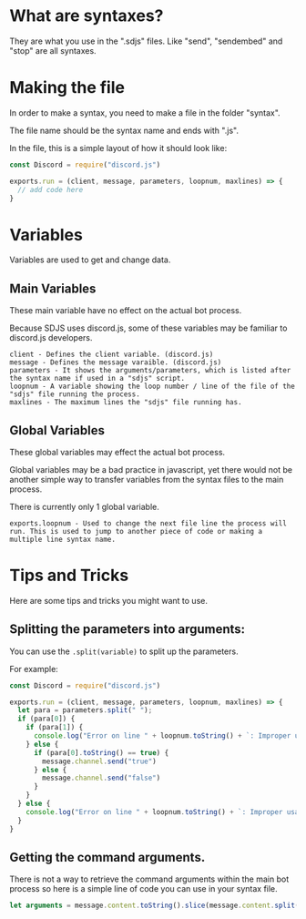 # What are syntaxes?

They are what you use in the ".sdjs" files. Like "send", "sendembed" and "stop" are all syntaxes.

# Making the file
In order to make a syntax, you need to make a file in the folder "syntax".

The file name should be the syntax name and ends with ".js".

In the file, this is a simple layout of how it should look like:
```js
const Discord = require("discord.js")

exports.run = (client, message, parameters, loopnum, maxlines) => {
  // add code here
}
```

# Variables

Variables are used to get and change data.

## Main Variables

These main variable have no effect on the actual bot process.

Because SDJS uses discord.js, some of these variables may be familiar to discord.js developers.

```
client - Defines the client variable. (discord.js)
message - Defines the message varaible. (discord.js)
parameters - It shows the arguments/parameters, which is listed after the syntax name if used in a "sdjs" script.
loopnum - A variable showing the loop number / line of the file of the "sdjs" file running the process.
maxlines - The maximum lines the "sdjs" file running has.
```

## Global Variables

These global variables may effect the actual bot process.

Global variables may be a bad practice in javascript, yet there would not be another simple way to transfer variables from the syntax files to the main process.

There is currently only 1 global variable.

```
exports.loopnum - Used to change the next file line the process will run. This is used to jump to another piece of code or making a multiple line syntax name.
```

# Tips and Tricks

Here are some tips and tricks you might want to use.

## Splitting the parameters into arguments:

You can use the `.split(variable)` to split up the parameters.

For example:

```js
const Discord = require("discord.js")

exports.run = (client, message, parameters, loopnum, maxlines) => {
  let para = parameters.split(" ");
  if (para[0]) {
    if (para[1]) {
      console.log("Error on line " + loopnum.toString() + `: Improper usage of "syntaxnamehere". There should not be a second parameter.`);
    } else {
      if (para[0].toString() == true) {
        message.channel.send("true")
      } else {
        message.channel.send("false")
      }
    }
  } else {
    console.log("Error on line " + loopnum.toString() + `: Improper usage of "syntaxnamehere". There must be a first parameter.`);
  }
}
```

## Getting the command arguments.

There is not a way to retrieve the command arguments within the main bot process so here is a simple line of code you can use in your syntax file.

```js
let arguments = message.content.toString().slice(message.content.split(' ')[0].length + 1).toString();
```

